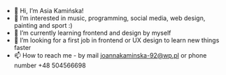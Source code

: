 - 👋 Hi, I’m Asia Kamińska!
- 👀 I’m interested in music, programming, social media, web design, painting and sport :)
- 🌱 I’m currently learning frontend and design by myself
- 💞️ I’m looking for a first job in frontend or UX design to learn new things faster
- 📫 How to reach me - by mail joannakaminska-92@wp.pl or phone number +48 504566698


